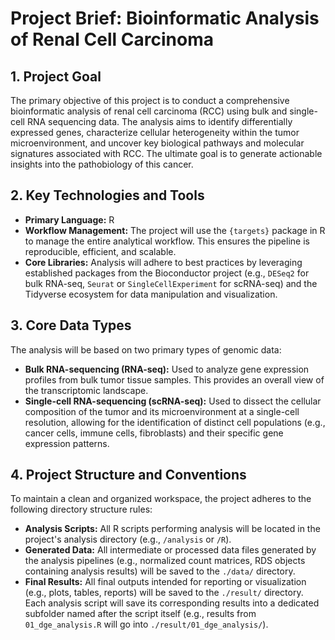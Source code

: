# Project Brief: Bioinformatic Analysis of Renal Cell Carcinoma

## 1. Project Goal

The primary objective of this project is to conduct a comprehensive bioinformatic analysis of renal cell carcinoma (RCC) using bulk and single-cell RNA sequencing data. The analysis aims to identify differentially expressed genes, characterize cellular heterogeneity within the tumor microenvironment, and uncover key biological pathways and molecular signatures associated with RCC. The ultimate goal is to generate actionable insights into the pathobiology of this cancer.

## 2. Key Technologies and Tools

*   **Primary Language:** R
*   **Workflow Management:** The project will use the `{targets}` package in R to manage the entire analytical workflow. This ensures the pipeline is reproducible, efficient, and scalable.
*   **Core Libraries:** Analysis will adhere to best practices by leveraging established packages from the Bioconductor project (e.g., `DESeq2` for bulk RNA-seq, `Seurat` or `SingleCellExperiment` for scRNA-seq) and the Tidyverse ecosystem for data manipulation and visualization.

## 3. Core Data Types

The analysis will be based on two primary types of genomic data:

*   **Bulk RNA-sequencing (RNA-seq):** Used to analyze gene expression profiles from bulk tumor tissue samples. This provides an overall view of the transcriptomic landscape.
*   **Single-cell RNA-sequencing (scRNA-seq):** Used to dissect the cellular composition of the tumor and its microenvironment at a single-cell resolution, allowing for the identification of distinct cell populations (e.g., cancer cells, immune cells, fibroblasts) and their specific gene expression patterns.

## 4. Project Structure and Conventions

To maintain a clean and organized workspace, the project adheres to the following directory structure rules:

*   **Analysis Scripts:** All R scripts performing analysis will be located in the project's analysis directory (e.g., `/analysis` or `/R`).
*   **Generated Data:** All intermediate or processed data files generated by the analysis pipelines (e.g., normalized count matrices, RDS objects containing analysis results) will be saved to the `./data/` directory.
*   **Final Results:** All final outputs intended for reporting or visualization (e.g., plots, tables, reports) will be saved to the `./result/` directory. Each analysis script will save its corresponding results into a dedicated subfolder named after the script itself (e.g., results from `01_dge_analysis.R` will go into `./result/01_dge_analysis/`).

